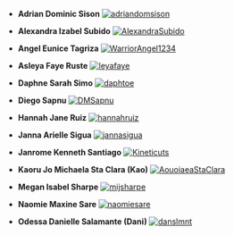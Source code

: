 - <strong>Adrian Dominic Sison</strong> [![adriandomsison](https://img.shields.io/badge/adriandomsison-github-blue?logo=github)](https://github.com/adriandomsison)

- <strong>Alexandra Izabel Subido</strong> [![AlexandraSubido](https://img.shields.io/badge/AlexandraSubido-github-blue?logo=github)](https://github.com/AlexandraSubido)

- <strong>Angel Eunice Tagriza</strong> [![WarriorAngel1234](https://img.shields.io/badge/WarriorAngel1234-github-blue?logo=github)](https://github.com/WarriorAngel1234)

- <strong>Asleya Faye Ruste</strong> [![leyafaye](https://img.shields.io/badge/leyafaye-github-blue?logo=github)](https://github.com/leyafaye)

- <strong>Daphne Sarah Simo</strong> [![daphtoe](https://img.shields.io/badge/daphtoe-github-blue?logo=github)](https://github.com/daphtoe)

- <strong>Diego Sapnu</strong> [![DMSapnu](https://img.shields.io/badge/DMSapnu-github-blue?logo=github)](https://github.com/DMSapnu)

- <strong>Hannah Jane Ruiz</strong> [![hannahruiz](https://img.shields.io/badge/hannahruiz-github-blue?logo=github)](https://github.com/hannahruiz)

- <strong>Janna Arielle Sigua</strong> [![jannasigua](https://img.shields.io/badge/jannasigua-github-blue?logo=github)](https://github.com/jannasigua)

- <strong>Janrome Kenneth Santiago</strong> [![Kineticuts](https://img.shields.io/badge/Kineticuts-github-blue?logo=github)](https://github.com/Kineticuts)

- <strong>Kaoru Jo Michaela Sta Clara (Kao)</strong> [![AouoiaeaStaClara](https://img.shields.io/badge/AouoiaeaStaClara-github-blue?logo=github)](https://github.com/AouoiaeaStaClara)

- <strong>Megan Isabel Sharpe</strong> [![mijsharpe](https://img.shields.io/badge/mijsharpe-github-blue?logo=github)](https://github.com/mijsharpe)

- <strong>Naomie Maxine Sare</strong> [![naomiesare](https://img.shields.io/badge/naomiesare-github-blue?logo=github)](https://github.com/naomiesare) 

- <strong>Odessa Danielle Salamante (Dani)</strong> [![danslmnt](https://img.shields.io/badge/danslmnt-github-blue?logo=github)](https://github.com/danslmnt)